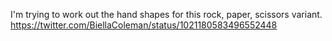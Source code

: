 I'm trying to work out the hand shapes for this rock, paper, scissors variant. https://twitter.com/BiellaColeman/status/1021180583496552448